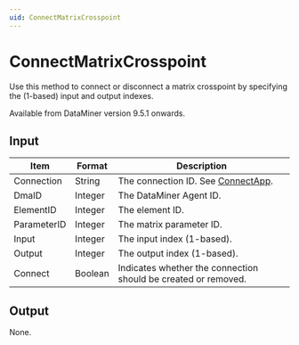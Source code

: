 ```yaml
---
uid: ConnectMatrixCrosspoint
---
```


# ConnectMatrixCrosspoint

Use this method to connect or disconnect a matrix crosspoint by specifying the (1-based) input and output indexes.

Available from DataMiner version 9.5.1 onwards.

## Input

| Item        | Format  | Description                                                    |
|-------------|---------|----------------------------------------------------------------|
| Connection  | String  | The connection ID. See [ConnectApp](xref:ConnectApp).          |
| DmaID       | Integer | The DataMiner Agent ID.                                        |
| ElementID   | Integer | The element ID.                                                |
| ParameterID | Integer | The matrix parameter ID.                                       |
| Input       | Integer | The input index (1-based).                                     |
| Output      | Integer | The output index (1-based).                                    |
| Connect     | Boolean | Indicates whether the connection should be created or removed. |

## Output

None.
